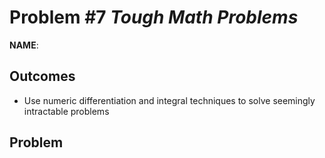 Problem \#7 *Tough Math Problems* 
=======================

**NAME**:

Outcomes 
--------

-   Use numeric differentiation and integral techniques to solve seemingly intractable problems

Problem 
-------


